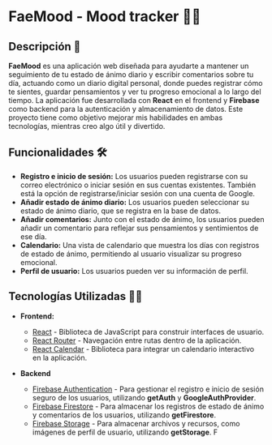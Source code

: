 # FaeMood - Mood tracker 📝📕

## Descripción 📖

**FaeMood** es una aplicación web diseñada para ayudarte a mantener un seguimiento de tu estado de ánimo diario y escribir comentarios sobre tu día, actuando como un diario digital personal, donde puedes registrar cómo te sientes, guardar pensamientos y ver tu progreso emocional a lo largo del tiempo. La aplicación fue desarrollada con **React** en el frontend y **Firebase** como backend para la autenticación y almacenamiento de datos. Este proyecto tiene como objetivo mejorar mis habilidades en ambas tecnologías, mientras creo algo útil y divertido.

## Funcionalidades 🛠️

- **Registro e inicio de sesión:** Los usuarios pueden registrarse con su correo electrónico o iniciar sesión en sus cuentas existentes. También está la opción de registrarse/iniciar sesión con una cuenta de Google.
- **Añadir estado de ánimo diario:** Los usuarios pueden seleccionar su estado de ánimo diario, que se registra en la base de datos.
- **Añadir comentarios:** Junto con el estado de ánimo, los usuarios pueden añadir un comentario para reflejar sus pensamientos y sentimientos de ese día.
- **Calendario:** Una vista de calendario que muestra los días con registros de estado de ánimo, permitiendo al usuario visualizar su progreso emocional.
- **Perfil de usuario:** Los usuarios pueden ver su información de perfil.

## Tecnologías Utilizadas 🧑‍💻

- **Frontend:**
  - [React](https://reactjs.org/) - Biblioteca de JavaScript para construir interfaces de usuario.
  - [React Router](https://reactrouter.com/) - Navegación entre rutas dentro de la aplicación.
  - [React Calendar](https://github.com/wojtekmaj/react-calendar) - Biblioteca para integrar un calendario interactivo en la aplicación.

- **Backend**
  - [Firebase Authentication](https://firebase.google.com/docs/auth) - Para gestionar el registro e inicio de sesión seguro de los usuarios, utilizando **getAuth** y **GoogleAuthProvider**.
  - [Firebase Firestore](https://firebase.google.com/docs/firestore) - Para almacenar los registros de estado de ánimo y comentarios de los usuarios, utilizando **getFirestore**.
  - [Firebase Storage](https://firebase.google.com/docs/storage) - Para almacenar archivos y recursos, como imágenes de perfil de usuario, utilizando **getStorage**. F